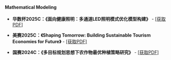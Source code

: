 #### Mathematical Modeling

- **华数杯2025C：《面向健康照明：多通道LED照明模式优化模型构建》** - [[获取PDF]](/documents/experience/华数杯2025C.pdf) 

- **美赛2025C：《Shaping Tomorrow: Building Sustainable Tourism Economies for Future》** - [[获取PDF]](/documents/experience/美赛2025C.pdf)

- **国赛2024C：《多目标规划思想下农作物最优种植策略研究》** - [[获取PDF]](/documents/experience/国赛2024C.pdf)
